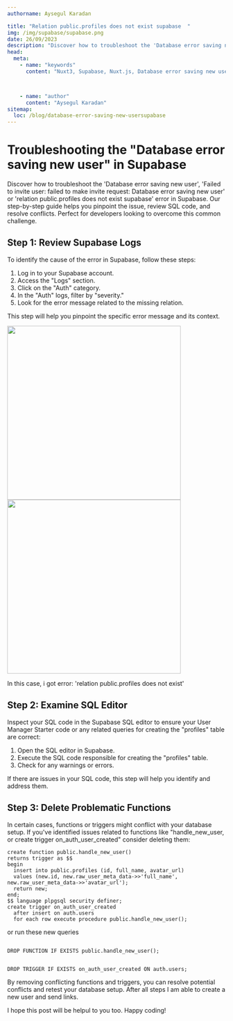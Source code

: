 ```yaml
---
authorname: Aysegul Karadan

title: "Relation public.profiles does not exist supabase  "
img: /img/supabase/supabase.png
date: 26/09/2023
description: "Discover how to troubleshoot the 'Database error saving new user', 'Failed to invite user: failed to make invite request: Database error saving new user'  or 'relation public.profiles does not exist supabase' error in Supabase. "
head:
  meta:
    - name: "keywords"
      content: "Nuxt3, Supabase, Nuxt.js, Database error saving new user, Failed to invite user, failed to make invite request, Database error saving new user, relation public.profiles does not exist, Supabase troubleshooting, Supabase SQL editor, User management in Supabase, Relation errors in Supabase, Supabase database issues, Supabase error handling, Nuxt3 integration with Supabase, Supabase user authentication, Supabase schema issues, Supabase relational database, Nuxt.js Supabase integration, Supabase error messages, Supabase database management, Supabase configuration errors, Supabase table not found, Supabase profile management, Supabase SQL queries, Supabase API errors, Supabase user invites, Supabase error debugging, Nuxt3 and Supabase user management, Supabase connection issues, Supabase relational errors, Supabase database setup, Supabase project configuration, Nuxt.js and Supabase troubleshooting, Supabase data storage, Supabase authentication errors, Supabase table schema, Supabase data integrity, Supabase development tools, Supabase SQL troubleshooting, Nuxt3 Supabase integration issues, Supabase user role management, Supabase relation troubleshooting, Supabase error logs, Supabase API integration, Supabase invite request failure, Supabase database connection errors, Supabase relational database errors, Supabase and Nuxt3 setup, Supabase user management issues, Supabase schema migration, Supabase data saving errors, Supabase invite request issues, Supabase relational schema, Supabase configuration troubleshooting, Supabase SQL syntax errors, Nuxt3 and Supabase data handling, Supabase error reporting, Supabase table relationship errors, Supabase database queries, Supabase development errors, Nuxt3 database integration, Supabase invite user error, Supabase user database issues, Supabase data consistency issues, Supabase table management, Supabase relation issues resolution, Supabase data access errors, Supabase troubleshooting guide, Supabase SQL management, Supabase project errors, Supabase and Nuxt3 configuration, Supabase error solutions"



    - name: "author"
      content: "Aysegul Karadan"
sitemap:
  loc: /blog/database-error-saving-new-usersupabase
---
```


# Troubleshooting the "Database error saving new user" in Supabase

Discover how to troubleshoot the 'Database error saving new user', 'Failed to invite user: failed to make invite request: Database error saving new user' or 'relation public.profiles does not exist supabase' error in Supabase. Our step-by-step guide helps you pinpoint the issue, review SQL code, and resolve conflicts. Perfect for developers looking to overcome this common challenge.

<h2>Step 1: Review Supabase Logs</h2>

To identify the cause of the error in Supabase, follow these steps:

1. Log in to your Supabase account.
2. Access the "Logs" section.
3. Click on the "Auth" category.
4. In the "Auth" logs, filter by "severity."
5. Look for the error message related to the missing relation.

This step will help you pinpoint the specific error message and its context.

<div class="flex gap-4 flex-wrap">   <img src="/img/supabase/supabase.png" width="400" height="400">
  <img src="/img/supabase/supabase2.png" width="400" height="400">
</div>

In this case, i got error: 'relation public.profiles does not exist'

## Step 2: Examine SQL Editor

Inspect your SQL code in the Supabase SQL editor to ensure your User Manager Starter code or any related queries for creating the "profiles" table are correct:

1. Open the SQL editor in Supabase.
2. Execute the SQL code responsible for creating the "profiles" table.
3. Check for any warnings or errors.

If there are issues in your SQL code, this step will help you identify and address them.

## Step 3: Delete Problematic Functions

In certain cases, functions or triggers might conflict with your database setup. If you've identified issues related to functions like "handle_new_user, or create trigger on_auth_user_created" consider deleting them:

```
create function public.handle_new_user()
returns trigger as $$
begin
  insert into public.profiles (id, full_name, avatar_url)
  values (new.id, new.raw_user_meta_data->>'full_name', new.raw_user_meta_data->>'avatar_url');
  return new;
end;
$$ language plpgsql security definer;
create trigger on_auth_user_created
  after insert on auth.users
  for each row execute procedure public.handle_new_user();
```

or run these new queries

```

DROP FUNCTION IF EXISTS public.handle_new_user();

```

```

DROP TRIGGER IF EXISTS on_auth_user_created ON auth.users;

```

By removing conflicting functions and triggers, you can resolve potential conflicts and retest your database setup.
After all steps I am able to create a new user and send links.

I hope this post will be helpul to you too.
Happy coding!

<br>
